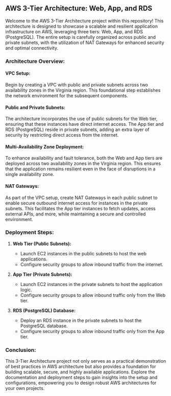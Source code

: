 ## AWS 3-Tier Architecture: Web, App, and RDS

Welcome to the AWS 3-Tier Architecture project within this repository! This architecture is designed to showcase a scalable and resilient application infrastructure on AWS, leveraging three tiers: Web, App, and RDS (PostgreSQL). The entire setup is carefully organized across public and private subnets, with the utilization of NAT Gateways for enhanced security and optimal connectivity.

### Architecture Overview:

#### VPC Setup:
Begin by creating a VPC with public and private subnets across two availability zones in the Virginia region. This foundational step establishes the network environment for the subsequent components.

#### Public and Private Subnets:
The architecture incorporates the use of public subnets for the Web tier, ensuring that these instances have direct internet access. The App tier and RDS (PostgreSQL) reside in private subnets, adding an extra layer of security by restricting direct access from the internet.

#### Multi-Availability Zone Deployment:
To enhance availability and fault tolerance, both the Web and App tiers are deployed across two availability zones in the Virginia region. This ensures that the application remains resilient even in the face of disruptions in a single availability zone.

#### NAT Gateways:
As part of the VPC setup, create NAT Gateways in each public subnet to enable secure outbound internet access for instances in the private subnets. This facilitates the App tier instances to fetch updates, access external APIs, and more, while maintaining a secure and controlled environment.

### Deployment Steps:

1. **Web Tier (Public Subnets):**
   - Launch EC2 instances in the public subnets to host the web applications.
   - Configure security groups to allow inbound traffic from the internet.

2. **App Tier (Private Subnets):**
   - Launch EC2 instances in the private subnets to host the application logic.
   - Configure security groups to allow inbound traffic only from the Web tier.

3. **RDS (PostgreSQL) Database:**
   - Deploy an RDS instance in the private subnets to host the PostgreSQL database.
   - Configure security groups to allow inbound traffic only from the App tier.

### Conclusion:

This 3-Tier Architecture project not only serves as a practical demonstration of best practices in AWS architecture but also provides a foundation for building scalable, secure, and highly available applications. Explore the documentation and deployment steps to gain insights into the setup and configurations, empowering you to design robust AWS architectures for your own projects.
